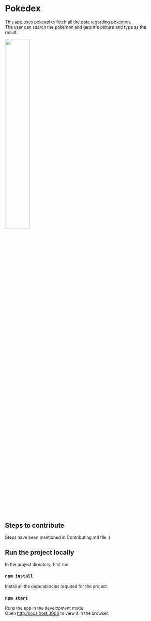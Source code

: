 # Pokedex

This app uses pokeapi to fetch all the data regarding pokemon.<br/>
The user can search the pokemon and gets it's picture and type as the result.

<img src="https://user-images.githubusercontent.com/84982038/152014588-9f654ac5-5a4f-4645-abb5-b97d5f84a39e.png" width="40%">

## Steps to contribute 

Steps have been mentioned in Contributing.md file :)

## Run the project locally

In the project directory, first run:

### `npm install`

Install all the dependancies required for the project.

### `npm start`

Runs the app in the development mode.\
Open [http://localhost:3000](http://localhost:3000) to view it in the browser.
